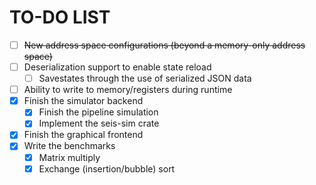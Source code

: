 # TO-DO LIST
<!-- TODO --->

- [ ] ~~New address space configurations (beyond a memory-only address space)~~
- [ ] Deserialization support to enable state reload
  - [ ] Savestates through the use of serialized JSON data
- [ ] Ability to write to memory/registers during runtime
- [x] Finish the simulator backend
  - [x] Finish the pipeline simulation
  - [x] Implement the seis-sim crate
- [x] Finish the graphical frontend
- [x] Write the benchmarks
  - [x] Matrix multiply
  - [x] Exchange (insertion/bubble) sort

